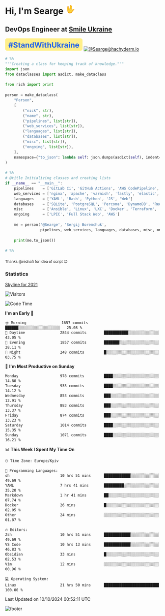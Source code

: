 # Hi, I'm Searge <img src="images/vulcan.webp" style="display: inline-block; margin: 0; height: 2rem" alt="Vulcan salute" />

## DevOps Engineer at [Smile Ukraine](https://smile-ukraine.com/en)

[![Stand With Ukraine](https://raw.githubusercontent.com/vshymanskyy/StandWithUkraine/main/badges/StandWithUkraine.svg)](https://stand-with-ukraine.pp.ua)
<a rel="me" href="https://hachyderm.io/@Searge">![@Searge@hachyderm.io](https://img.shields.io/badge/-@Searge-%232B90D9?logo=mastodon&logoColor=white)</a>

```python
# %%
"""Creating a class for keeping track of knowledge."""
import json
from dataclasses import asdict, make_dataclass

from rich import print

person = make_dataclass(
    "Person",
    [
        ("nick", str),
        ("name", str),
        ("pipelines", list[str]),
        ("web_services", list[str]),
        ("languages", list[str]),
        ("databases", list[str]),
        ("misc", list[str]),
        ("ongoing", list[str]),
    ],
    namespace={"to_json": lambda self: json.dumps(asdict(self), indent=4)},
)

# %%
# @title Initializing classes and creating lists
if __name__ == "__main__":
    pipelines    = ['GitLab Ci', 'GitHub Actions', 'AWS CodePipeline', 'Jenkins']
    web_services = ['nginx', 'apache', 'varnish', 'fastly', 'elastic', 'solr']
    languages    = ['YAML', 'Bash', 'Python', 'JS', 'Web']
    databases    = ['SQLite', 'PostgreSQL', 'Percona', 'DynamoDB', 'Redis']
    misc         = ['Ansible', 'Linux', 'LXC', 'Docker', 'Terraform', 'AWS']
    ongoing      = ['LPIC', 'Full Stack Web', 'AWS']

    me = person('@Searge', 'Sergij Boremchuk',
                pipelines, web_services, languages, databases, misc, ongoing)

    print(me.to_json())

# %%

```

<sub>Thanks @rednafi for idea of script :wink:</sub>

### Statistics

[Skyline for 2021](https://skyline.github.com/Searge/2021)

![Visitors](https://komarev.com/ghpvc/?username=searge&label=Profile%20views&color=0e75b6&style=flat) 
<!--START_SECTION:waka-->
![Code Time](http://img.shields.io/badge/Code%20Time-2%2C825%20hrs%2057%20mins-blue)

**I'm an Early 🐤** 

```text
🌞 Morning                1657 commits        ██████░░░░░░░░░░░░░░░░░░░   25.08 % 
🌆 Daytime                2844 commits        ███████████░░░░░░░░░░░░░░   43.05 % 
🌃 Evening                1857 commits        ███████░░░░░░░░░░░░░░░░░░   28.11 % 
🌙 Night                  248 commits         █░░░░░░░░░░░░░░░░░░░░░░░░   03.75 % 
```
📅 **I'm Most Productive on Sunday** 

```text
Monday                   978 commits         ████░░░░░░░░░░░░░░░░░░░░░   14.80 % 
Tuesday                  933 commits         ████░░░░░░░░░░░░░░░░░░░░░   14.12 % 
Wednesday                853 commits         ███░░░░░░░░░░░░░░░░░░░░░░   12.91 % 
Thursday                 883 commits         ███░░░░░░░░░░░░░░░░░░░░░░   13.37 % 
Friday                   874 commits         ███░░░░░░░░░░░░░░░░░░░░░░   13.23 % 
Saturday                 1014 commits        ████░░░░░░░░░░░░░░░░░░░░░   15.35 % 
Sunday                   1071 commits        ████░░░░░░░░░░░░░░░░░░░░░   16.21 % 
```


📊 **This Week I Spent My Time On** 

```text
🕑︎ Time Zone: Europe/Kyiv

💬 Programming Languages: 
sh                       10 hrs 51 mins      ████████████░░░░░░░░░░░░░   49.69 % 
YAML                     7 hrs 41 mins       █████████░░░░░░░░░░░░░░░░   35.20 % 
Markdown                 1 hr 41 mins        ██░░░░░░░░░░░░░░░░░░░░░░░   07.74 % 
Docker                   26 mins             █░░░░░░░░░░░░░░░░░░░░░░░░   02.05 % 
Other                    24 mins             ░░░░░░░░░░░░░░░░░░░░░░░░░   01.87 % 

🔥 Editors: 
Zsh                      10 hrs 51 mins      ████████████░░░░░░░░░░░░░   49.69 % 
VS Code                  10 hrs 13 mins      ████████████░░░░░░░░░░░░░   46.83 % 
Obsidian                 33 mins             █░░░░░░░░░░░░░░░░░░░░░░░░   02.53 % 
Vim                      12 mins             ░░░░░░░░░░░░░░░░░░░░░░░░░   00.96 % 

💻 Operating System: 
Linux                    21 hrs 50 mins      █████████████████████████   100.00 % 
```


 Last Updated on 10/10/2024 00:52:11 UTC
<!--END_SECTION:waka-->

![footer](https://capsule-render.vercel.app/api?type=waving&color=gradient&customColorList=14,21&height=82&section=footer)
